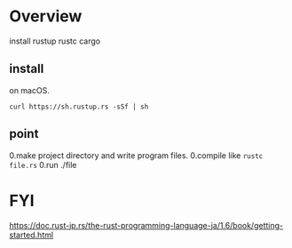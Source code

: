 # Overview
install rustup rustc cargo

## install 
on macOS.

```
curl https://sh.rustup.rs -sSf | sh
```

## point

0.make project directory and write program files.
0.compile like `rustc file.rs`
0.run ./file



# FYI


https://doc.rust-jp.rs/the-rust-programming-language-ja/1.6/book/getting-started.html


